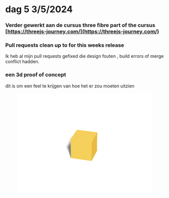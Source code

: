 # dag 5 3/5/2024

### Verder gewerkt aan de cursus three fibre part of the cursus  [https://threejs-journey.com/](https://threejs-journey.com/)

### Pull requests clean up to for this weeks release&#x20;

Ik heb al mijn pull requests gefixed die design fouten , build errors of merge conflict hadden.

### een 3d proof of concept&#x20;

dit is om een feel te krijgen van hoe het er zou moeten uitzien&#x20;

<figure><img src="../.gitbook/assets/image (26).png" alt=""><figcaption></figcaption></figure>

### &#x20;

